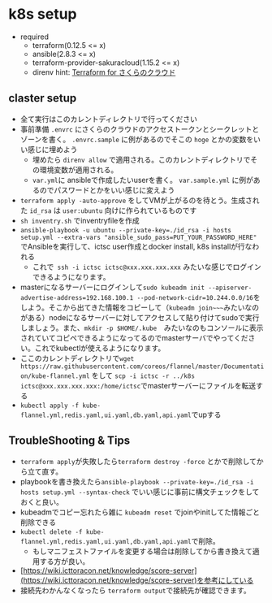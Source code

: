 # k8s setup
* required
    * terraform(0.12.5 <= x)
    * ansible(2.8.3 <= x)
    * terraform-provider-sakuracloud(1.15.2 <= x)
    * direnv
hint: [Terraform for さくらのクラウド](https://sacloud.github.io/terraform-provider-sakuracloud/installation/)
## claster setup
* 全て実行はこのカレントディレクトリで行ってください
* 事前準備
     `.envrc` にさくらのクラウドのアクセストークンとシークレットとゾーンを書く。 `.envrc.sample` に例があるのでそこの `hoge` とかの変数をいい感じに埋めよう
    * 埋めたら `direnv allow` で適用される。このカレントディレクトリでその環境変数が適用される。
    * `var.yml`に ansibleで作成したいuserを書く。 `var.sample.yml` に例があるのでパスワードとかをいい感じに変えよう
* `terraform apply -auto-approve` をしてVMが上がるのを待とう。生成された `id_rsa` は `user:ubuntu` 向けに作られているものです
* `sh inventry.sh` でinventryfileを作成
* `ansible-playbook -u ubuntu --private-key=./id_rsa -i hosts setup.yml --extra-vars "ansible_sudo_pass=PUT_YOUR_PASSWORD_HERE"` でAnsibleを実行して、ictsc user作成とdocker install, k8s installが行なわれる
    * これで` ssh -i ictsc ictsc@xxx.xxx.xxx.xxx` みたいな感じでログインできるようになります。
* masterになるサーバーにログインして`sudo kubeadm init --apiserver-advertise-address=192.168.100.1 --pod-network-cidr=10.244.0.0/16`をしよう。そこから出てきた情報をコピーして（`kubeadm join~~~`みたいなのがある）nodeになるサーバーに対してアクセスして貼り付けてsudoで実行しましょう。また、`mkdir -p $HOME/.kube`　みたいなのもコンソールに表示されていてコピペできるようになってるのでmasterサーバでやってください。これでkubectlが使えるようになります。
* ここのカレントディレクトリで`wget https://raw.githubusercontent.com/coreos/flannel/master/Documentation/kube-flannel.yml` をして `scp -i ictsc -r ../k8s ictsc@xxx.xxx.xxx.xxx:/home/ictsc`でmasterサーバーにファイルを転送する
* `kubectl apply -f kube-flannel.yml,redis.yaml,ui.yaml,db.yaml,api.yaml`でupする
## TroubleShooting & Tips
* `terraform apply`が失敗したら`terraform destroy -force` とかで削除してから立て直す。
* playbookを書き換えたら`ansible-playbook --private-key=./id_rsa -i hosts setup.yml --syntax-check` でいい感じに事前に構文チェックをしておくと良い。
* kubeadmでコピー忘れたら雑に `kubeadm reset` でjoinやinitしてた情報ごと削除できる
* `kubectl delete -f kube-flannel.yml,redis.yaml,ui.yaml,db.yaml,api.yaml`で削除。
    * もしマニフェストファイルを変更する場合は削除してから書き換えて適用する方が良い。
* [https://wiki.icttoracon.net/knowledge/score-server](https://wiki.icttoracon.net/knowledge/score-server)を参考にしている
* 接続先わかんなくなったら `terraform output`で接続先が確認できます。
